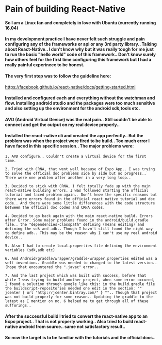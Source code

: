 # Pain of building React-Native

#### So I am a Linux fan and completely in love with Ubuntu (currently running 16.04)

#### In my development practice I have never felt such struggle and pain configuring any of the frameworks or api or any 3rd party library.. Talking about React-Native.. I don't know why but it was really tough for me just to run the basic "hello world" code of this framework.. Don't know surely how others feel for the first time configuring this framework but I had a really painful experinece to be honest.

#### The very first step was to follow the guideline here:
https://facebook.github.io/react-native/docs/getting-started.html

#### Installed and configured each and everything without the watchman and flow. Installing android studio and the packages were too much sensitive and also setting up the environment for the android sdk,tools etc.
 
#### AVD (Android Virtual Device) was the real pain.. Still couldn't be able to connect and get the output on my real device properly..

#### Installed the react-native cli and created the app perfectly.. But the problem was when the project were fired to be build.. Too much error I have faced in this specific session.. The major problems were:

	1. AVD configure.. Couldn't create a virtual device for the first time.

	2. Tried with CRNA, that went well because of Expo App.. I was trying to solve the official doc problems side by side but no progress.. There were one problem after another in a very long loop..

	3. Decided to stick with CRNA, I felt totally fade up with the main react-native building errors. I was followed starting the official tutorial and faced problem again.. Don't know the specific reasons but there were errors found in the official react native tutorial and doc code.. And there were some little differences with the code structure between the official doc codes and CRNA codes.

	4. Decided to go back again with the main react-native build. Errors after Error. Some major problems found in the android/build.gradle file.. the "dependencies-classpath" defining (means editing) and defining the sdk and adb.. Though I havn't still found the right way to define adb.. This may be the reason why I can't use my real android device..

	5. Also I had to create local.properties file defining the environment variables (sdk,adb etc)

	6. And Android/graddle/wrapper/graddle-wrapper.properties edited was a self invention.. Graddle was needed to changed to the latest version.. (hope that encountered the ".javac" error..

	7. And the last project which was built with success, before that while I was trying to build another project, when some error occured, I found a solution through google like this: in the build.gradle file the buildscript-repositories needed one edit in the section: "" jcenter { url "http://jcenter.bintray.com/" } "".. Though that project was not build properly for some reason.. Updating the graddle to the latest as I mention on no. 6 helped me to get through all of these suffurings..

#### After the successful build I tried to convert the react-native app to an Expo project.. That is not properly working.. Also tried to build react-native android from source.. same not satisfactory result..

#### So now the target is to be familiar with the tutorials and the official docs..


